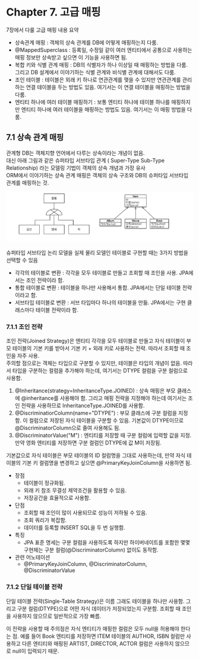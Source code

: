 # Chapter 7. 고급 매핑

7장에서 다룰 고급 매핑 내용 요약

* 상속관계 매핑 : 객체의 상속 관계를 DB에 어떻게 매핑하는지 다룸.
* @MappedSuperclass : 등록일, 수정일 같이 여러 엔티티에서 공통으로 사용하는 매핑 정보만 상속받고 싶으면 이 기능을 사용하면 됨.
* 복합 키와 식별 관계 매핑 : DB의 식별자가 하나 이상일 때 매핑하는 방법을 다룸. 그리고 DB 설계에서 이야기하는 식별 관계와 비식별 관계에 대해서도 다룸.
* 조인 테이블 : 테이블은 외래 키 하나로 연관관계를 맺을 수 있지만 연관관계를 관리하는 연결 테이블을 두는 방법도 있음. 여기서는 이 연결 테이블을 매핑하는 방법을 다룸.
* 엔티티 하나에 여러 테이블 매핑하기 : 보통 엔티티 하나에 테이블 하나를 매핑하지만 엔티티 하나에 여러 테이블을 매핑하는 방법도 있음. 여기서는 이 매핑 방법을 다룸.

## 7.1 상속 관계 매핑

관계형 DB는 객체지향 언어에서 다루는 상속이라는 개념이 없음.  
대신 아래 그림과 같은 슈퍼타입 서브타입 관계 ( Super-Type Sub-Type Relationship) 라는 모델링 기법이 객체의 상속 개념과 가장 유사  
ORM에서 이야기하는 상속 관계 매핑은 객체의 상속 구조와 DB의 슈퍼타입 서브타입 관계를 매핑하는 것.

<p align="center">
<img src="./imgs/슈퍼타입서브타입.png"/>
</p>

슈퍼타입 서브타입 논리 모델을 실제 물리 모델인 테이블로 구현할 때는 3가지 방법을 선택할 수 있음

* 각각의 테이블로 변환 : 각각을 모두 테이블로 만들고 조회할 때 조인을 사용. JPA에서는 조인 전략이라 함.
* 통합 테이블로 변환 : 테이블을 하나만 사용해서 통합. JPA에서는 단일 테이블 전략이라고 함.
* 서브타입 테이블로 변환 : 서브 타입마다 하나의 테이블을 만듦. JPA에서는 구현 클래스마다 테이블 전략이라 함.

### 7.1.1 조인 전략

조인 전략(Joined Strategy)은 엔티티 각각을 모두 테이블로 만들고 자식 테이블이 부모 테이블의 기본 키를 받아서 기본 키 + 외래 키로 사용하는 전략. 따라서 조회할 때 조인을 자주 사용.  
주의할 점으로는 객체는 타입으로 구분할 수 있지만, 테이블은 타입의 개념이 없음. 따라서 타입을 구분하는 컬럼을 추가해야 하는데, 여기서는 DTYPE 컬럼을 구분 컬럼으로 사용함.

1. @Inheritance(strategy=InheritanceType.JOINED) : 상속 매핑은 부모 클래스에 @inheritance를 사용해야 함. 그리고 매핑 전략을 지정해야 하는데 여기서는 조인 전략을 사용하므로 InheritanceType.JOINED를 사용함.
2. @DiscriminatiorColumn(name="DTYPE") : 부모 클래스에 구분 컬럼을 지정함. 이 컬럼으로 저장된 자식 테이블을 구분할 수 있음. 기본값이 DTYPE이므로 @DiscriminatorColumn으로 줄여 사용해도 됨.
3. @DiscriminatorValue("M") : 엔티티를 저장할 때 구분 컬럼에 입력할 값을 지정. 만약 영화 엔티티를 저장하면 구분 컬럼인 DTYPE에 값 M이 저장됨.

기본값으로 자식 테이블은 부모 테이블의 ID 컬럼명을 그대로 사용하는데, 만약 자식 테이블의 기본 키 컬럼명을 변경하고 싶으면 @PrimaryKeyJoinColumn을 사용하면 됨.

* 장점
    - 테이블이 정규화됨.
    - 외래 키 참조 무결성 제약조건을 활용할 수 있음.
    - 저장공간을 효율적으로 사용함. 
* 단점  
    - 조회할 때 조인이 많이 사용되므로 성능이 저하될 수 있음.
    - 조회 쿼리가 복잡함.
    - 데이터를 등록할 INSERT SQL을 두 번 실행함.
* 특징
    - JPA 표준 명세는 구분 컬럼을 사용하도록 하지만 하이버네이트를 포함한 몇몇 구현체는 구분 컬럼(@DiscriminatorColumn) 없이도 동작함.
* 관련 어노테이션
    - @PrimaryKeyJoinColumn, @DiscriminatorColumn, @DiscriminatorValue

### 7.1.2 단일 테이블 전략

단일 테이블 전략(Single-Table Strategy)은 이름 그래도 테이블을 하나만 사용함. 그리고 구분 컬럼(DTYPE)으로 어떤 자식 데이터가 저장되었는지 구분함. 조회할 때 조인을 사용하지 않으므로 일반적으로 가장 빠름.  

이 전략을 사용할 때 주의점은 자식 엔티티가 매핑한 컬럼은 모두 null을 허용해야 한다는 점. 예를 들어 Book 엔티티를 저장하면 ITEM 테이블의 AUTHOR, ISBN 컬럼만 사용하고 다른 엔티티와 매핑된 ARTIST, DIRECTOR, ACTOR 컬럼은 사용하지 않으므로 null이 입력되기 때문.